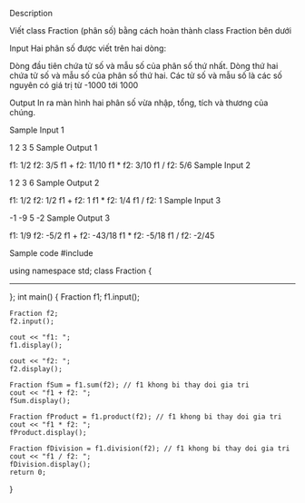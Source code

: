 Description

Viết class Fraction (phân số) bằng cách hoàn thành class Fraction bên dưới

Input
Hai phân số được viết trên hai dòng:

Dòng đầu tiên chứa tử số và mẫu số của phân số thứ nhất.
Dòng thứ hai chứa tử số và mẫu số của phân số thứ hai.
Các tử số và mẫu số là các số nguyên có giá trị từ -1000 tới 1000

Output
In ra màn hình hai phân số vừa nhập, tổng, tích và thương của chúng.

Sample Input 1

1 2
3 5
Sample Output 1

f1: 1/2
f2: 3/5
f1 + f2: 11/10
f1 * f2: 3/10
f1 / f2: 5/6
Sample Input 2

1 2
3 6
Sample Output 2

f1: 1/2
f2: 1/2
f1 + f2: 1
f1 * f2: 1/4
f1 / f2: 1
Sample Input 3

-1 -9
5 -2
Sample Output 3

f1: 1/9
f2: -5/2
f1 + f2: -43/18
f1 * f2: -5/18
f1 / f2: -2/45

Sample code
#include <iostream>

using namespace std;
class Fraction
{

---

};
int main()
{
Fraction f1;
f1.input();

    Fraction f2;
    f2.input();

    cout << "f1: ";
    f1.display();

    cout << "f2: ";
    f2.display();

    Fraction fSum = f1.sum(f2); // f1 khong bi thay doi gia tri
    cout << "f1 + f2: ";
    fSum.display();

    Fraction fProduct = f1.product(f2); // f1 khong bi thay doi gia tri
    cout << "f1 * f2: ";
    fProduct.display();

    Fraction fDivision = f1.division(f2); // f1 khong bi thay doi gia tri
    cout << "f1 / f2: ";
    fDivision.display();
    return 0;

}

